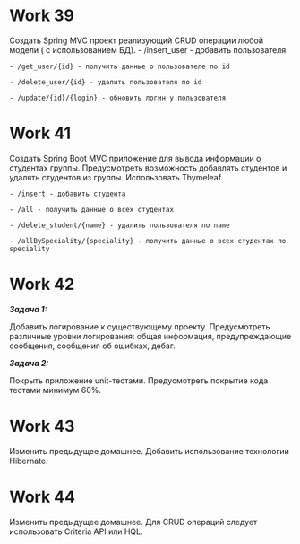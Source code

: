 # Work 39

Создать Spring MVC проект реализующий CRUD операции любой модели ( с
    использованием БД).
    - /insert_user - добавить пользователя
    
    - /get_user/{id} - получить данные о пользователе по id
    
    - /delete_user/{id} - удалить пользователя по id
    
    - /update/{id}/{login} - обновить логин у пользователя

# Work 41
 Создать Spring Boot MVC приложение для вывода информации о
    студентах группы. Предусмотреть возможность добавлять студентов и
    удалять студентов из группы. Использовать Thymeleaf.
    
    - /insert - добавить студента
    
    - /all - получить данные о всех студентах
    
    - /delete_student/{name} - удалить пользователя по name
    
    - /allBySpeciality/{speciality} - получить данные о всех студентах по speciality

# Work 42

_**Задача 1:**_

Добавить логирование к существующему проекту. Предусмотреть различные уровни
логирования: общая информация, предупреждающие сообщения, сообщения об ошибках,
дебаг.

_**Задача 2:**_

Покрыть приложение unit-тестами. Предусмотреть покрытие кода тестами минимум 60%.

# Work 43 

Изменить предыдущее домашнее. Добавить использование технологии
Hibernate.

# Work 44

Изменить предыдущее домашнее. Для CRUD операций следует использовать Criteria API
или HQL.

